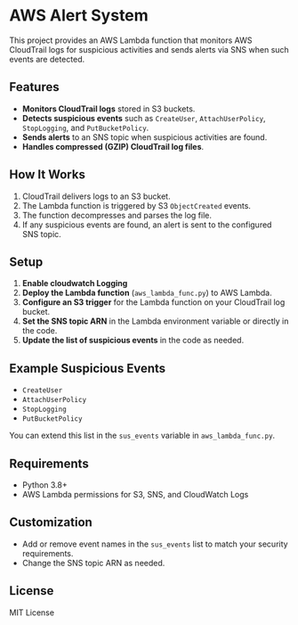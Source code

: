 # AWS Alert System

This project provides an AWS Lambda function that monitors AWS CloudTrail logs for suspicious activities and sends alerts via SNS when such events are detected.

## Features

- **Monitors CloudTrail logs** stored in S3 buckets.
- **Detects suspicious events** such as `CreateUser`, `AttachUserPolicy`, `StopLogging`, and `PutBucketPolicy`.
- **Sends alerts** to an SNS topic when suspicious activities are found.
- **Handles compressed (GZIP) CloudTrail log files**.

## How It Works

1. CloudTrail delivers logs to an S3 bucket.
2. The Lambda function is triggered by S3 `ObjectCreated` events.
3. The function decompresses and parses the log file.
4. If any suspicious events are found, an alert is sent to the configured SNS topic.

## Setup
1. **Enable cloudwatch Logging**
2. **Deploy the Lambda function** (`aws_lambda_func.py`) to AWS Lambda.
3. **Configure an S3 trigger** for the Lambda function on your CloudTrail log bucket.
4. **Set the SNS topic ARN** in the Lambda environment variable or directly in the code.
5. **Update the list of suspicious events** in the code as needed.

## Example Suspicious Events

- `CreateUser`
- `AttachUserPolicy`
- `StopLogging`
- `PutBucketPolicy`

You can extend this list in the `sus_events` variable in `aws_lambda_func.py`.

## Requirements

- Python 3.8+
- AWS Lambda permissions for S3, SNS, and CloudWatch Logs

## Customization

- Add or remove event names in the `sus_events` list to match your security requirements.
- Change the SNS topic ARN as needed.

## License

MIT License